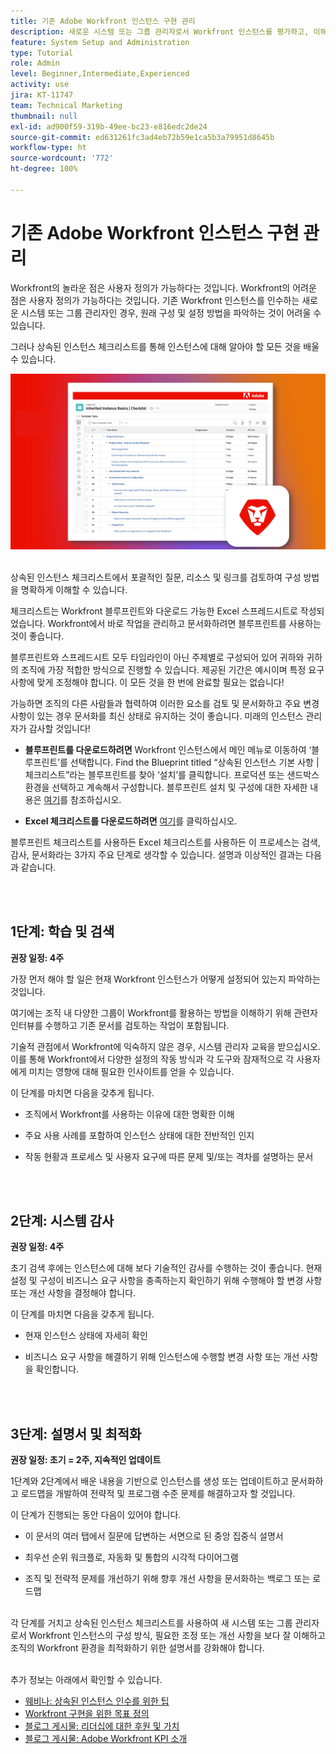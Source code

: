 ```yaml
---
title: 기존 Adobe Workfront 인스턴스 구현 관리
description: 새로운 시스템 또는 그룹 관리자로서 Workfront 인스턴스를 평가하고, 이해하고, 최적화하기 위한 주요 단계를 알아봅니다.
feature: System Setup and Administration
type: Tutorial
role: Admin
level: Beginner,Intermediate,Experienced
activity: use
jira: KT-11747
team: Technical Marketing
thumbnail: null
exl-id: ad900f59-319b-49ee-bc23-e816edc2de24
source-git-commit: ed631261fc3ad4eb72b59e1ca5b3a79951d8645b
workflow-type: ht
source-wordcount: '772'
ht-degree: 100%

---
```


# 기존 Adobe Workfront 인스턴스 구현 관리

Workfront의 놀라운 점은 사용자 정의가 가능하다는 것입니다. Workfront의 어려운 점은 사용자 정의가 가능하다는 것입니다. 기존 Workfront 인스턴스를 인수하는 새로운 시스템 또는 그룹 관리자인 경우, 원래 구성 및 설정 방법을 파악하는 것이 어려울 수 있습니다.

그러나 상속된 인스턴스 체크리스트를 통해 인스턴스에 대해 알아야 할 모든 것을 배울 수 있습니다.

![상속된 인스턴스 체크리스트 이미지](assets/wf-inherited-instance-image.png)
<br></br>

상속된 인스턴스 체크리스트에서 포괄적인 질문, 리소스 및 링크를 검토하여 구성 방법을 명확하게 이해할 수 있습니다.

체크리스트는 Workfront 블루프린트와 다운로드 가능한 Excel 스프레드시트로 작성되었습니다. Workfront에서 바로 작업을 관리하고 문서화하려면 블루프린트를 사용하는 것이 좋습니다.

블루프린트와 스프레드시트 모두 타임라인이 아닌 주제별로 구성되어 있어 귀하와 귀하의 조직에 가장 적합한 방식으로 진행할 수 있습니다. 제공된 기간은 예시이며 특정 요구 사항에 맞게 조정해야 합니다. 이 모든 것을 한 번에 완료할 필요는 없습니다!

가능하면 조직의 다른 사람들과 협력하여 이러한 요소를 검토 및 문서화하고 주요 변경 사항이 있는 경우 문서화를 최신 상태로 유지하는 것이 좋습니다. 미래의 인스턴스 관리자가 감사할 것입니다!

* <b>블루프린트를 다운로드하려면</b> Workfront 인스턴스에서 메인 메뉴로 이동하여 ‘블루프린트’를 선택합니다. Find the Blueprint titled “상속된 인스턴스 기본 사항 | 체크리스트”라는 블루프린트를 찾아 ‘설치’를 클릭합니다. 프로덕션 또는 샌드박스 환경을 선택하고 계속해서 구성합니다. 블루프린트 설치 및 구성에 대한 자세한 내용은 [여기](https://experienceleague.adobe.com/docs/workfront/using/administration-and-setup/blueprints/blueprints-install.html?lang=ko)를 참조하십시오.

* <b>Excel 체크리스트를 다운로드하려면</b> [여기](assets/adobe-workfront-system-admin-playbook-inherited-instance.xlsx)를 클릭하십시오.

블루프린트 체크리스트를 사용하든 Excel 체크리스트를 사용하든 이 프로세스는 검색, 감사, 문서화라는 3가지 주요 단계로 생각할 수 있습니다. 설명과 이상적인 결과는 다음과 같습니다.

<br>
</br>

## 1단계: 학습 및 검색

<b>권장 일정: 4주</b>

가장 먼저 해야 할 일은 현재 Workfront 인스턴스가 어떻게 설정되어 있는지 파악하는 것입니다.

여기에는 조직 내 다양한 그룹이 Workfront를 활용하는 방법을 이해하기 위해 관련자 인터뷰를 수행하고 기존 문서를 검토하는 작업이 포함됩니다.

기술적 관점에서 Workfront에 익숙하지 않은 경우, 시스템 관리자 교육을 받으십시오. 이를 통해 Workfront에서 다양한 설정의 작동 방식과 각 도구와 잠재적으로 각 사용자에게 미치는 영향에 대해 필요한 인사이트를 얻을 수 있습니다.

이 단계를 마치면 다음을 갖추게 됩니다.

* 조직에서 Workfront를 사용하는 이유에 대한 명확한 이해

* 주요 사용 사례를 포함하여 인스턴스 상태에 대한 전반적인 인지

* 작동 현황과 프로세스 및 사용자 요구에 따른 문제 및/또는 격차를 설명하는 문서
<br>
</br>

## 2단계: 시스템 감사

<b>권장 일정: 4주 </b>

초기 검색 후에는 인스턴스에 대해 보다 기술적인 감사를 수행하는 것이 좋습니다. 현재 설정 및 구성이 비즈니스 요구 사항을 충족하는지 확인하기 위해 수행해야 할 변경 사항 또는 개선 사항을 결정해야 합니다.

이 단계를 마치면 다음을 갖추게 됩니다.

* 현재 인스턴스 상태에 자세히 확인

* 비즈니스 요구 사항을 해결하기 위해 인스턴스에 수행할 변경 사항 또는 개선 사항을 확인합니다.
<br>
</br>

## 3단계: 설명서 및 최적화

<b>권장 일정: 초기 = 2주, 지속적인 업데이트 </b>

1단계와 2단계에서 배운 내용을 기반으로 인스턴스를 생성 또는 업데이트하고 문서화하고 로드맵을 개발하여 전략적 및 프로그램 수준 문제를 해결하고자 할 것입니다.

이 단계가 진행되는 동안 다음이 있어야 합니다.

* 이 문서의 여러 탭에서 질문에 답변하는 서면으로 된 중앙 집중식 설명서

* 최우선 순위 워크플로, 자동화 및 통합의 시각적 다이어그램

* 조직 및 전략적 문제를 개선하기 위해 향후 개선 사항을 문서화하는 백로그 또는 로드맵

<br>
각 단계를 거치고 상속된 인스턴스 체크리스트를 사용하여 새 시스템 또는 그룹 관리자로서 Workfront 인스턴스의 구성 방식, 필요한 조정 또는 개선 사항을 보다 잘 이해하고 조직의 Workfront 환경을 최적화하기 위한 설명서를 강화해야 합니다.

<br>
</br>

추가 정보는 아래에서 확인할 수 있습니다.
* [웨비나: 상속된 인스턴스 인수를 위한 팁](https://experienceleaguecommunities.adobe.com/t5/workfront-discussions/webinar-system-admin-essentials-tips-for-taking-over-an-existing/td-p/571873)
* [Workfront 구현을 위한 목표 정의](https://experienceleague.adobe.com/docs/workfront/using/administration-and-setup/get-started-administration/define-wf-goals-objectives.html?lang=ko)
* [블로그 게시물: 리더십에 대한 후원 및 가치](https://experienceleaguecommunities.adobe.com/t5/workfront-blogs/customer-success-tips-executive-sponsorship-and-value-to/ba-p/518353)
* [블로그 게시물: Adobe Workfront KPI 소개](https://experienceleaguecommunities.adobe.com/t5/workfront-blogs/kpi-dashboards-in-the-new-workfront-experience-introduction-to/ba-p/549001)
